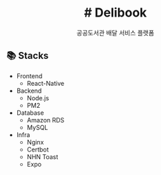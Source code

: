 <h1 align="center"> # Delibook </h1>

<p align="center">공공도서관 배달 서비스 플랫폼</p>

## 📚 Stacks
- Frontend
  - React-Native
- Backend
  - Node.js
  - PM2
- Database
  - Amazon RDS
  - MySQL
- Infra
  - Nginx
  - Certbot
  - NHN Toast
  - Expo
